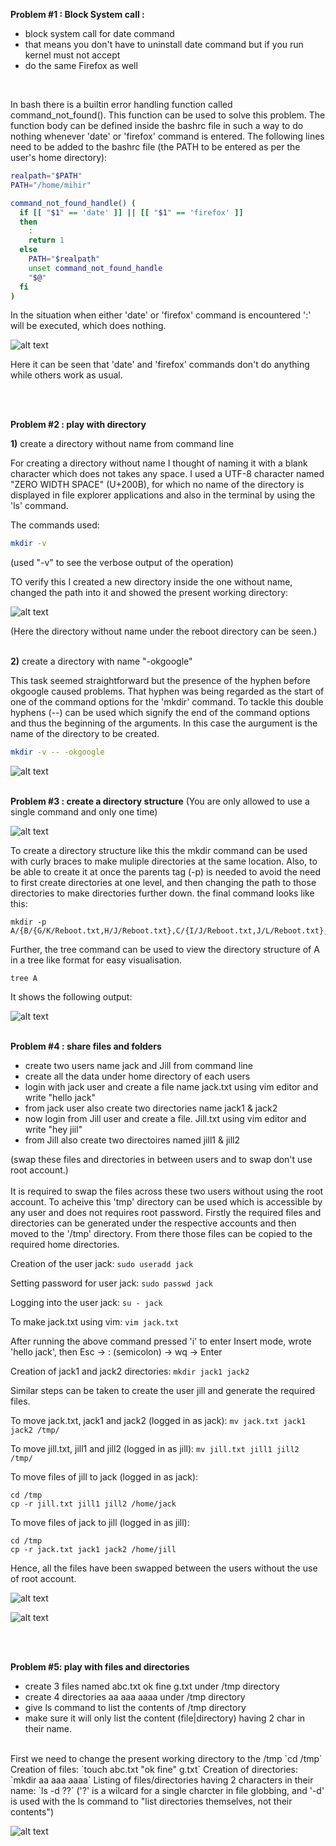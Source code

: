 <b>Problem #1 : Block System call : </b>
 <ul>
   <li> block system call for date command </li>
   <li> that means you don't have to uninstall date command but if you run kernel must not accept </li>
   <li> do the same Firefox as well </li>
  </ul>
  <br/>
  
In bash there is a builtin error handling function called command_not_found(). This function can be used to solve this problem. The function body can be defined inside the bashrc file in such a way to do nothing whenever 'date' or 'firefox' command is entered. The following lines need to be added to the bashrc file (the PATH to be entered as per the user's home directory):

```bash
realpath="$PATH"
PATH="/home/mihir"

command_not_found_handle() (
  if [[ "$1" == 'date' ]] || [[ "$1" == 'firefox' ]]
  then
    :
    return 1
  else
    PATH="$realpath" 
    unset command_not_found_handle
    "$@"
  fi
)
```
In the situation when either 'date' or 'firefox' command is encountered ':' will be executed, which does nothing.

![alt  text](https://github.com/mihirkj/reboot-2.0/blob/master/resources/block?raw=true)

Here it can be seen that 'date' and 'firefox' commands don't do anything while others work as usual.

<br/>
<br/>

<b>Problem #2 :  play with directory</b> 

<b>1)</b> create a directory without name from command line

For creating a directory without name I thought of naming it with a blank character which does not takes any space. I used a UTF-8 character named "ZERO WIDTH SPACE" (U+200B), for which no name of the directory is displayed in file explorer applications and also in the terminal by using the 'ls' command.

The commands used:

```bash
mkdir -v ​
```

(used "-v" to see the verbose output of the operation)

TO verify this I created a new directory inside the one without name, changed the path into it and showed the present working directory:

![alt text](https://github.com/mihirkj/reboot-2.0/blob/master/resources/NoNameDir?raw=true)

(Here the directory without name under the reboot directory can be seen.)
<br/>
<br/>

<b>2)</b> create a directory with name "-okgoogle"

This task seemed straightforward but the presence of the hyphen before okgoogle caused problems. That hyphen was being regarded as the start of one of the command options for the 'mkdir' command. To tackle this double hyphens (--) can be used which signify the end of the command options and thus the beginning of the arguments. In this case the aurgument is the name of the directory to be created.

```bash
mkdir -v -- -okgoogle
```
![alt text](https://github.com/mihirkj/reboot-2.0/blob/master/resources/-okgoogle%20dir?raw=true)
<br/>
<br/>

<b>Problem #3 :  create a directory structure</b> (You are only allowed to use a single command and only one time)

![alt text](https://1.bp.blogspot.com/-x6vLWgVIU7Q/XvjlJyKJsnI/AAAAAAAAU0M/lmH8ddGkm90gXPNwUZCUvwCTN6XfJINZgCLcBGAsYHQ/s320/Screenshot%2B2020-06-29%2Bat%2B12.12.55%2BAM.png)

To create a directory structure like this the mkdir command can be used with curly braces to make muliple directories at the same location. Also, to be able to create it at once the parents tag (-p) is needed to avoid the need to first create directories at one level, and then changing the path to those directories to make directories further down. the final command looks like this:

```
mkdir -p A/{B/{G/K/Reboot.txt,H/J/Reboot.txt},C/{I/J/Reboot.txt,J/L/Reboot.txt},D/{F/L/Reboot.txt,E/M/Reboot.txt}}
```

Further, the tree command can be used to view the directory structure of A in a tree like format for easy visualisation.

```
tree A
```

It shows the following output:

![alt text](https://github.com/mihirkj/reboot-2.0/blob/master/resources/tree%20output?raw=true)
<br/>
<br/>

<b>Problem #4 : share files and folders </b>
<ul>
 <li>create two users name jack and Jill  from command line </li>
 <li>create all the data under home directory of each users </li>
 <li>login with jack user and create a file name  jack.txt using vim editor and write "hello jack" </li>
 <li>from jack user also create two directories name jack1 & jack2 </li>
 <li>now login from Jill user and create a file. Jill.txt using vim editor and write "hey jiil" </li>
 <li>from Jill also create two directoires named jill1 & jill2 </li>
</ul>
(swap these files and directories in between users  and to swap don't use root account.)

<br/>
<br/>
It is required to swap the files across these two users without using the root account. To acheive this 'tmp' directory can be used which is accessible by any user and does not requires root password.
Firstly the required files and directories can be generated under the respective accounts and then moved to the '/tmp' directory. From there those files can be copied to the required home directories. 
<br/>

Creation of the user jack: `sudo useradd jack`

Setting password for user jack: `sudo passwd jack`

Logging into the user jack: `su - jack`

To make jack.txt using vim: `vim jack.txt`

After running the above command pressed 'i' to enter Insert mode, wrote 'hello jack', then Esc -> : (semicolon) -> wq -> Enter

Creation of jack1 and jack2 directories: `mkdir jack1 jack2`

Similar steps can be taken to create the user jill and generate the required files.

To move jack.txt, jack1 and jack2 (logged in as jack): `mv jack.txt jack1 jack2 /tmp/`

To move jill.txt, jill1 and jill2 (logged in as jill): `mv jill.txt jill1 jill2 /tmp/`

To move files of jill to jack (logged in as jack):
```
cd /tmp
cp -r jill.txt jill1 jill2 /home/jack
```
To move files of jack to jill (logged in as jill):
```
cd /tmp
cp -r jack.txt jack1 jack2 /home/jill
```
Hence, all the files have been swapped between the users without the use of root account.

![alt text](https://github.com/mihirkj/reboot-2.0/blob/master/resources/swap-1?raw=true)

![alt text](https://github.com/mihirkj/reboot-2.0/blob/master/resources/swap-2?raw=true)

<br/>
<br/>

<b> Problem #5: play with files and directories </b>
<ul>
  <li> create  3 files named   abc.txt  ok  fine  g.txt under /tmp directory </li> 
  <li> create  4  directories   aa aaa aaaa  under  /tmp directory </li>
  <li> give ls command to  list the contents of  /tmp directory </li> 
  <li> make sure it will only list the content (file|directory)  having 2 char in their name. </li>
</ul>
<br/>
First we need to change the present working directory to the /tmp
`cd /tmp`
Creation of files:
`touch abc.txt "ok fine" g.txt`
Creation of directories:
`mkdir aa aaa aaaa`
Listing of files/directories having 2 characters in their name:
`ls -d ??`
('?' is a wilcard for a single charcter in file globbing, and '-d' is used with the ls command to "list directories themselves, not their contents")
<br/>

![alt text](https://github.com/mihirkj/reboot-2.0/blob/master/resources/prob5?raw=true)

<br/>
<br/>
